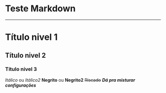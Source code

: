 # Teste Markdown
***
# Título nivel 1
## Título nivel 2
### Título nivel 3

*Itálico* ou _Itálico2_
**Negrito** ou __Negrito2__
~~Riscado~~
__*Dá pra misturar configurações*__
